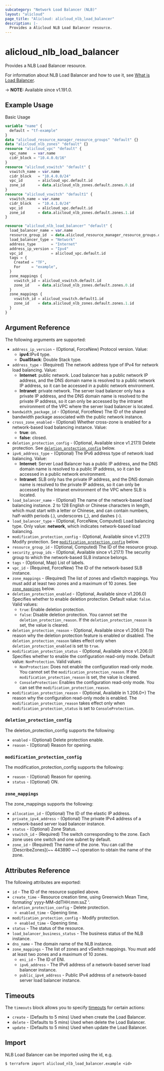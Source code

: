 ```yaml
---
subcategory: "Network Load Balancer (NLB)"
layout: "alicloud"
page_title: "Alicloud: alicloud_nlb_load_balancer"
description: |-
  Provides a Alicloud NLB Load Balancer resource.
---
```


# alicloud_nlb_load_balancer

Provides a NLB Load Balancer resource. 

For information about NLB Load Balancer and how to use it, see [What is Load Balancer](https://www.alibabacloud.com/help/en/server-load-balancer/latest/createloadbalancer).

-> **NOTE:** Available since v1.191.0.

## Example Usage

Basic Usage

```terraform
variable "name" {
  default = "tf-example"
}
data "alicloud_resource_manager_resource_groups" "default" {}
data "alicloud_nlb_zones" "default" {}
resource "alicloud_vpc" "default" {
  vpc_name   = var.name
  cidr_block = "10.4.0.0/16"
}
resource "alicloud_vswitch" "default" {
  vswitch_name = var.name
  cidr_block   = "10.4.0.0/24"
  vpc_id       = alicloud_vpc.default.id
  zone_id      = data.alicloud_nlb_zones.default.zones.0.id
}
resource "alicloud_vswitch" "default1" {
  vswitch_name = var.name
  cidr_block   = "10.4.1.0/24"
  vpc_id       = alicloud_vpc.default.id
  zone_id      = data.alicloud_nlb_zones.default.zones.1.id
}

resource "alicloud_nlb_load_balancer" "default" {
  load_balancer_name = var.name
  resource_group_id  = data.alicloud_resource_manager_resource_groups.default.ids.0
  load_balancer_type = "Network"
  address_type       = "Internet"
  address_ip_version = "Ipv4"
  vpc_id             = alicloud_vpc.default.id
  tags = {
    Created = "TF",
    For     = "example",
  }
  zone_mappings {
    vswitch_id = alicloud_vswitch.default.id
    zone_id    = data.alicloud_nlb_zones.default.zones.0.id
  }
  zone_mappings {
    vswitch_id = alicloud_vswitch.default1.id
    zone_id    = data.alicloud_nlb_zones.default.zones.1.id
  }
}
```

## Argument Reference

The following arguments are supported:
* `address_ip_version` - (Optional, ForceNew) Protocol version. Value:
  - **ipv4**:IPv4 type.
  - **DualStack**: Double Stack type.
* `address_type` - (Required) The network address type of IPv4 for network load balancing. Value:
  - **Internet**: public network. Load balancer has a public network IP address, and the DNS domain name is resolved to a public network IP address, so it can be accessed in a public network environment.
  - **Intranet**: private network. The server load balancer only has a private IP address, and the DNS domain name is resolved to the private IP address, so it can only be accessed by the intranet environment of the VPC where the server load balancer is located.
* `bandwidth_package_id` - (Optional, ForceNew) The ID of the shared bandwidth package associated with the public network instance.
* `cross_zone_enabled` - (Optional) Whether cross-zone is enabled for a network-based load balancing instance. Value:
  - **true**: on.
  - **false**: closed.
* `deletion_protection_config` - (Optional, Available since v1.217.1) Delete protection. See [`deletion_protection_config`](#deletion_protection_config) below.
* `ipv6_address_type` - (Optional) The IPv6 address type of network load balancing. Value:
  - **Internet**: Server Load Balancer has a public IP address, and the DNS domain name is resolved to a public IP address, so it can be accessed in a public network environment.
  - **Intranet**: SLB only has the private IP address, and the DNS domain name is resolved to the private IP address, so it can only be accessed by the Intranet environment of the VPC where SLB is located.
* `load_balancer_name` - (Optional) The name of the network-based load balancing instance.  2 to 128 English or Chinese characters in length, which must start with a letter or Chinese, and can contain numbers, half-width periods (.), underscores (_), and dashes (-).
* `load_balancer_type` - (Optional, ForceNew, Computed) Load balancing type. Only value: **network**, which indicates network-based load balancing.
* `modification_protection_config` - (Optional, Available since v1.217.1) Modify protection. See [`modification_protection_config`](#modification_protection_config) below.
* `resource_group_id` - (Optional, Computed) The ID of the resource group.
* `security_group_ids` - (Optional, Available since v1.217.1) The security group to which the network-based SLB instance belongs.
* `tags` - (Optional, Map) List of labels.
* `vpc_id` - (Required, ForceNew) The ID of the network-based SLB instance.
* `zone_mappings` - (Required) The list of zones and vSwitch mappings. You must add at least two zones and a maximum of 10 zones. See [`zone_mappings`](#zone_mappings) below.
* `deletion_protection_enabled` - (Optional, Available since v1.206.0) Specifies whether to enable deletion protection. Default value: `false`. Valid values:
  - `true`: Enable deletion protection.
  - `false`: Disable deletion protection. You cannot set the `deletion_protection_reason`. If the `deletion_protection_reason` is set, the value is cleared.
* `deletion_protection_reason` - (Optional, Available since v1.206.0) The reason why the deletion protection feature is enabled or disabled. The `deletion_protection_reason` takes effect only when `deletion_protection_enabled` is set to `true`.
* `modification_protection_status` - (Optional, Available since v1.206.0) Specifies whether to enable the configuration read-only mode. Default value: `NonProtection`. Valid values:
  - `NonProtection`: Does not enable the configuration read-only mode. You cannot set the `modification_protection_reason`. If the `modification_protection_reason` is set, the value is cleared.
  - `ConsoleProtection`: Enables the configuration read-only mode. You can set the `modification_protection_reason`.
* `modification_protection_reason` - (Optional, Available in 1.206.0+) The reason why the configuration read-only mode is enabled. The `modification_protection_reason` takes effect only when `modification_protection_status` is set to `ConsoleProtection`.

### `deletion_protection_config`

The deletion_protection_config supports the following:
* `enabled` - (Optional) Delete protection enable.
* `reason` - (Optional) Reason for opening.

### `modification_protection_config`

The modification_protection_config supports the following:
* `reason` - (Optional) Reason for opening.
* `status` - (Optional) ON.

### `zone_mappings`

The zone_mappings supports the following:
* `allocation_id` - (Optional) The ID of the elastic IP address.
* `private_ipv4_address` - (Optional) The private IPv4 address of a network-based server load balancer instance.
* `status` - (Optional) Zone Status.
* `vswitch_id` - (Required) The switch corresponding to the zone. Each zone uses one switch and one subnet by default.
* `zone_id` - (Required) The name of the zone. You can call the [DescribeZones](~~ 443890 ~~) operation to obtain the name of the zone.

## Attributes Reference

The following attributes are exported:
* `id` - The ID of the resource supplied above.
* `create_time` - Resource creation time, using Greenwich Mean Time, formating' yyyy-MM-ddTHH:mm:ssZ '.
* `deletion_protection_config` - Delete protection.
  * `enabled_time` - Opening time.
* `modification_protection_config` - Modify protection.
  * `enabled_time` - Opening time.
* `status` - The status of the resource.
* `load_balancer_business_status` - The business status of the NLB instance.
* `dns_name` - The domain name of the NLB instance.
* `zone_mappings` - The list of zones and vSwitch mappings. You must add at least two zones and a maximum of 10 zones.
  * `eni_id` - The ID of ENI.
  * `ipv6_address` - The IPv6 address of a network-based server load balancer instance.
  * `public_ipv4_address` - Public IPv4 address of a network-based server load balancer instance.

## Timeouts

The `timeouts` block allows you to specify [timeouts](https://www.terraform.io/docs/configuration-0-11/resources.html#timeouts) for certain actions:
* `create` - (Defaults to 5 mins) Used when create the Load Balancer.
* `delete` - (Defaults to 5 mins) Used when delete the Load Balancer.
* `update` - (Defaults to 5 mins) Used when update the Load Balancer.

## Import

NLB Load Balancer can be imported using the id, e.g.

```shell
$ terraform import alicloud_nlb_load_balancer.example <id>
```